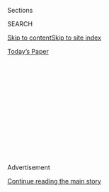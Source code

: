 <div id="app">

<div>

<div>

<div>

<div class="NYTAppHideMasthead css-1q2w90k e1suatyy0">

<div class="section css-ui9rw0 e1suatyy2">

<div class="css-eph4ug er09x8g0">

<div class="css-6n7j50">

</div>

<span class="css-1dv1kvn">Sections</span>

<div class="css-10488qs">

<span class="css-1dv1kvn">SEARCH</span>

</div>

[Skip to content](#site-content)[Skip to site
index](#site-index)

</div>

<div class="css-10698na e1huz5gh0">

</div>

</div>

<div id="masthead-bar-one" class="section hasLinks css-15hmgas e1csuq9d3">

<div class="css-uqyvli e1csuq9d0">

</div>

<div class="css-1uqjmks e1csuq9d1">

</div>

<div class="css-9e9ivx">

[](https://myaccount.nytimes3xbfgragh.onion/auth/login?response_type=cookie&client_id=vi)

</div>

<div class="css-1bvtpon e1csuq9d2">

[Today’s
Paper](https://www.nytimes3xbfgragh.onion/section/todayspaper)

</div>

</div>

</div>

</div>

<div data-aria-hidden="false">

<div id="site-content" data-role="main">

<div>

<div class="css-1aor85t" style="opacity:0.000000001;z-index:-1;visibility:hidden">

<div class="css-1hqnpie">

<div class="css-epjblv">

<span class="css-100wwgy">How Can I Sound Smart at a Cocktail
Party?</span>

</div>

<div class="css-k008qs">

<div class="css-o5pzib">

<span class="css-18z7m18"></span>

<div>

</div>

</div>

<span class="css-1n6z4y">https://nyti.ms/387YPad</span>

<div class="css-1705lsu">

<div class="css-4xjgmj">

<div class="css-4skfbu" data-role="toolbar" data-aria-label="Social Media Share buttons, Save button, and Comments Panel with current comment count" data-testid="share-tools">

  - 
  - 
  - 
  - 
    
    <div class="css-6n7j50">
    
    </div>

  - 

</div>

</div>

</div>

</div>

</div>

</div>

<div class="css-13pd83m">

</div>

<div id="top-wrapper" class="css-1sy8kpn">

<div id="top-slug" class="css-l9onyx">

Advertisement

</div>

[Continue reading the main
story](#after-top)

<div class="ad top-wrapper" style="text-align:center;height:100%;display:block;min-height:250px">

<div id="top" class="place-ad" data-position="top" data-size-key="top">

</div>

</div>

<div id="after-top">

</div>

</div>

<div>

<div id="sponsor-wrapper" class="css-1hyfx7x">

<div id="sponsor-slug" class="css-19vbshk">

Supported by

</div>

[Continue reading the main
story](#after-sponsor)

<div id="sponsor" class="ad sponsor-wrapper" style="text-align:center;height:100%;display:block">

</div>

<div id="after-sponsor">

</div>

</div>

<div class="css-186x18t">

</div>

<div class="css-1vkm6nb ehdk2mb0">

# How Can I Sound Smart at a Cocktail Party?

</div>

“The feeling of being an outsider, excluded because you don’t have
access to certain signifiers, is a powerful one,” says one of our advice
columnists.

![<span class="css-1l9o2ey e13ogyst0">Harold Copping’s “The Dunce”
(1886). Bridgeman Images/Russell-Cotes Art Gallery and Museum,
Bournemouth,
U.K.</span><span class="css-cch8ym"><span class="css-1dv1kvn">Credit</span></span>](https://static01.graylady3jvrrxbe.onion/images/2019/12/06/t-magazine/06tmag-therapist-slide-68K5/06tmag-therapist-slide-68K5-superJumbo.jpg)

<div class="css-18e8msd">

<div class="css-vp77d3 epjyd6m0">

<div class="css-1baulvz">

By <span class="css-1baulvz last-byline" itemprop="name">Ligaya
Mishan</span>

</div>

</div>

  - 
    
    <div class="css-nv7ky2 e16638kd2">
    
    Dec. 6,
    2019
    
    </div>

  - 
    
    <div class="css-4xjgmj">
    
    <div class="css-d8bdto" data-role="toolbar" data-aria-label="Social Media Share buttons, Save button, and Comments Panel with current comment count" data-testid="share-tools">
    
      - 
      - 
      - 
      - 
        
        <div class="css-6n7j50">
        
        </div>
    
      - 
    
    </div>
    
    </div>

</div>

</div>

<div class="section meteredContent css-1r7ky0e" name="articleBody" itemprop="articleBody">

<div class="css-1fanzo5 StoryBodyCompanionColumn">

<div class="css-53u6y8">

*In T’s advice column* [*Culture
Therapist*](https://www.nytimes3xbfgragh.onion/column/culture-therapist?module=inline)*,
either* [*Ligaya
Mishan*](https://www.nytimes3xbfgragh.onion/by/ligaya-mishan?module=inline)
*or* [*Megan
O’Grady*](https://www.nytimes3xbfgragh.onion/by/megan-o-grady?module=inline)
*solves your problems using art. Have a question? Need some comfort?
Email us at* [*advice@NYTimes.com*](mailto:advice@NYTimes.com)*.*

*Q: Dear Culture Therapist,*

I’m a 30-year-old American who recently moved to Europe, where I have a
high-powered job in the fashion and design industry. My problem is this:
I feel I don’t know anything. Cultural references go over my head; I
don’t know as much about modern art, design, film and architecture as
people assume I do. What and who do you feel are the aesthetic schools
of thought, artistic developments and people that a culturally fluent
person needs to know about (at least to fake their way through a
cocktail party)? *— Name Withheld*

</div>

</div>

<div>

</div>

<div class="css-1fanzo5 StoryBodyCompanionColumn">

<div class="css-53u6y8">

A: Surely none of us know all that we should. (Unless you’re [Mary-Kay
Wilmers](https://www.nytimes3xbfgragh.onion/2019/10/24/magazine/london-review-of-books-mary-kay-wilmers.html),
perhaps.) When first asked to write this
[column](https://www.nytimes3xbfgragh.onion/column/culture-therapist), I
questioned if my cultural knowledge was deep enough, and still do. But
how else can we approach the expanse and tumult of modern life except
with humility and an acute awareness of our limitations — along with a
recognition that there is only so much information we can absorb in an
increasingly accelerated world?

</div>

</div>

<div class="css-1fanzo5 StoryBodyCompanionColumn">

<div class="css-53u6y8">

One thing you should know is that you were hired for your job — which
sounds like a coveted one, doubtless vied for by a number of
accomplished candidates — because you are qualified for it, which means
you already have a sizable cache of cultural knowledge. May I gently
suggest that, like many of us, you may be experiencing a case of
[impostor
syndrome](https://www.nytimes3xbfgragh.onion/guides/working-womans-handbook/overcome-impostor-syndrome),
uncertain that you’ve properly earned your spot in the ranks of the
culturati? Remember that the people around you don’t necessarily know
more; given that you’re an expatriate, removed from your natural
element, they likely possess a different (as opposed to superior) set of
reference points.

</div>

</div>

<div class="css-79elbk" data-testid="photoviewer-wrapper">

<div class="css-z3e15g" data-testid="photoviewer-wrapper-hidden">

</div>

<div class="css-1a48zt4 ehw59r15" data-testid="photoviewer-children">

![<span class="css-1l9o2ey e13ogyst0" data-aria-hidden="true">Yoo Ah-In
as Lee Jong-su in “Burning” (2018) a film directed by Lee
Chang-dong.</span><span class="css-1nlbvxy e1z0qqy90" itemprop="copyrightHolder"><span class="css-1ly73wi e1tej78p0">Credit...</span><span>Well
Go
U.S.A.</span></span>](https://static01.graylady3jvrrxbe.onion/images/2019/12/06/t-magazine/06tmag-therapist-slide-KACP/06tmag-therapist-slide-KACP-articleLarge.jpg?quality=75&auto=webp&disable=upscale)

</div>

</div>

<div class="css-1fanzo5 StoryBodyCompanionColumn">

<div class="css-53u6y8">

Still, the feeling of being an outsider, excluded because you don’t have
access to certain signifiers, is a powerful one. It’s a theme that runs
through all of art and literature. One of the more compelling takes on
it in recent years is the intense emotional isolation of the main
character in the 2018 film
“[Burning](https://www.nytimes3xbfgragh.onion/watching/titles/movies/674682),”
from the Korean director Lee Chang-dong, loosely based on a
[story](https://www.newyorker.com/magazine/1992/11/02/barn-burning) by
[Haruki
Murakami](https://www.nytimes3xbfgragh.onion/topic/person/haruki-murakami)
(which in turn was inspired by a
[story](http://faculty.weber.edu/jyoung/english%206710/barn%20burning.pdf)
by [William
Faulkner](https://www.nytimes3xbfgragh.onion/topic/person/william-faulkner)).
A young would-be writer, abandoned by his mother as a child and raised
on a dilapidated farm by a father prone to violence, is reluctantly
drawn into the orbit of a rich, worldly urbanite, whose cosseted milieu
the poorer man lacks the tools to navigate or comprehend. The film’s
aura of malignant mystery hints at a hidden crime, both literal and in
the stark inequity of the lives it portrays. It’s not a comforting
vision but an incisive one — and worthy of archiving in your collection
of cultural allusions.

I have no secret shortcuts to gaining greater fluency beyond being open
and attentive to what’s around you. On a practical level, you might set
yourself a weekly regimen: Go to art galleries, lectures and concerts.
Dip into the PBS
“[Civilizations](https://www.nytimes3xbfgragh.onion/watching/titles/civilizations)”
series and take an [online
course](https://www.thegreatcoursesplus.com/history-of-european-art) in
European art. Make your way through the [Criterion
Collection](https://www.criterion.com/), which since last spring has
[offered a streaming
service](https://www.nytimes3xbfgragh.onion/2018/11/16/arts/criterion-channel-streaming-spring-2019.html)
of renowned international, independent and art-house films alongside
commentaries and interviews with filmmakers. Browse sites like [Arts &
Letters Daily](https://www.aldaily.com/),
[Hyperallergic](https://hyperallergic.com/), Artforum, [It’s Nice
That](https://www.itsnicethat.com/) and — because music should also be
on your list — [The Rest Is Noise](https://www.therestisnoise.com/).
(While you’re at it, listen to this year’s [winner of the Pulitzer Prize
in
music](https://www.nytimes3xbfgragh.onion/2019/04/15/business/media/pulitzer-prize-winners.html),
the Tennessee-born composer Ellen Reid’s opera
“[Prism](https://ellenreidmusic.com/work/p-r-i-s-m/),” which
juxtaposes whispers and shimmery pointillism, static and extremities of
sound to represent the fragmentary aftermath of a sexual assault. It
speaks to both a particular musical and larger cultural and political
moment.)

</div>

</div>

<div class="css-1fanzo5 StoryBodyCompanionColumn">

<div class="css-53u6y8">

<div class="css-cfo9c3">

</div>

</div>

</div>

![<span class="css-1l9o2ey e13ogyst0">Performed by the Japanese sound
artist Haco at the Kyoto Art Center in
2009.</span><span class="css-cch8ym"><span class="css-1dv1kvn">Credit</span><span class="css-1nlbvxy e1z0qqy90" itemprop="copyrightHolder"><span class="css-1ly73wi e1tej78p0">Credit...</span><span>John
Cage Countdown Event Executive
Committee</span></span></span>](https://static01.graylady3jvrrxbe.onion/images/2019/12/06/t-magazine/06tmag-haco/06tmag-haco-superJumbo.png)

<div class="css-1fanzo5 StoryBodyCompanionColumn">

<div class="css-53u6y8">

As you wander, let yourself fall down rabbit holes, and trust in what
intrigues you. For in the end, what will illuminate this newly acquired
knowledge — and make cocktail-party conversation fun, rather than a
numbing act of recitation — is the unique bend of your mind. Consider
how a critical framework can transform the most ordinary objects, from
the Q-tips and Bubble Wrap celebrated in the Italian curator [Paola
Antonelli](https://www.nytimes3xbfgragh.onion/2014/07/13/business/surrounded-by-great-design-at-moma-and-not-afraid-to-use-it.html)’s
2005 survey, “[Humble Masterpieces: Everyday Marvels of
Design](https://www.moma.org/calendar/exhibitions/124),” to the trimming
of fingernails in a [2009
performance](https://www.youtube.com/watch?v=6I1gfOlNNo4) of the
American composer [John
Cage](https://www.nytimes3xbfgragh.onion/topic/person/john-cage)’s piece
“[0’00,”](https://www.johncage.org/pp/John-Cage-Work-Detail.cfm?work_ID=18)”
whose score consists of a single instruction: “In a situation provided
with maximum amplification (no feedback), perform a disciplined action.”
Dialed all the way up through the speakers, each metallic snap of the
clippers is a shock.

Keep in mind, too, as you make the rounds of all those cocktail parties,
that often the people we think of as the best conversationalists are in
fact the best listeners. In this age when so much seems to revolve
around declarations of self and peacocking on social media, listening
can be a radical act, a pause in the compulsive narration of our own
lives to enter into the consciousness of another. The American artist
and AIDS activist [David
Wojnarowicz](https://www.nytimes3xbfgragh.onion/2018/09/07/magazine/the-rage-and-tenderness-of-david-wojnarowiczs-art.html),
who died in 1992, gave voice to those on the fringes in his 1982
chapbook “Sounds in the Distance,” later expanded and posthumously
published as “[The Waterfront
Journals](https://groveatlantic.com/book/the-waterfront-journals/)”: an
archive of transcribed monologues commemorating — and insisting on the
value and importance of — the desires expressed by the drifters and
hustlers, junkies and drag queens he met. In the British writer [Rachel
Cusk](https://www.nytimes3xbfgragh.onion/by/rachel-cusk)’s recently
completed “[Outline](https://us.macmillan.com/series/outlinetrilogy/)”
trilogy, the narrator is less a character than a conduit, passing on the
stories shared by the strangers around her and in doing so creating a
portrait of an anxious, uneasy world (and, slyly, almost incidentally,
of her deepest
self).

</div>

</div>

<div class="css-79elbk" data-testid="photoviewer-wrapper">

<div class="css-z3e15g" data-testid="photoviewer-wrapper-hidden">

</div>

<div class="css-1a48zt4 ehw59r15" data-testid="photoviewer-children">

<div class="css-1xdhyk6 erfvjey0">

<span class="css-1ly73wi e1tej78p0">Image</span>

<div class="css-zjzyr8">

<div data-testid="lazyimage-container" style="height:193.33333333333334px">

</div>

</div>

</div>

<span class="css-1nlbvxy e1z0qqy90" itemprop="copyrightHolder"><span class="css-1ly73wi e1tej78p0">Credit...</span><span>Courtesy
of Picador</span></span>

</div>

</div>

<div class="css-1fanzo5 StoryBodyCompanionColumn">

<div class="css-53u6y8">

A final thought: Don’t be afraid to say, “I don’t know.” That opens a
door. In 2009, the Australian choreographer [Lucy
Guerin](https://www.nytimes3xbfgragh.onion/2018/10/09/arts/lucy-guerin-tere-oconnor.html)
[paired](https://vimeo.com/88420801) trained and untrained dancers to
perform a sequence of technically complex movements — a sort of
irreverent, postmodern “Dancing With the Stars,” honoring the
unpredictable and teasing out the contours of each dancer’s relationship
to the body (“Friend or foe?” Guerin asks). Although laughter is
invoked, there is something to be learned from the rawness of the
movements. Guerin has said that she wishes she could “untrain” herself,
shedding the memory of motions embedded by other choreographers. Her
novices have no such burden, and no time for calculation — they just
leap out into space, without thinking ahead to where they’ll land. In
the gap between knowing and unknowing is the
pleasure.

</div>

</div>

<div style="max-width:100%;margin:0 auto">

<div class="css-17dprlf" data-id="100000006781617" data-slug="tmag-culture-therapist-banner" style="max-width:720px">

</div>

</div>

<div>

</div>

</div>

<div>

</div>

<div>

</div>

<div>

</div>

<div>

<div id="bottom-wrapper" class="css-1ede5it">

<div id="bottom-slug" class="css-l9onyx">

Advertisement

</div>

[Continue reading the main
story](#after-bottom)

<div id="bottom" class="ad bottom-wrapper" style="text-align:center;height:100%;display:block;min-height:90px">

</div>

<div id="after-bottom">

</div>

</div>

</div>

</div>

</div>

## Site Index

<div>

</div>

## Site Information Navigation

  - [© <span>2020</span> <span>The New York Times
    Company</span>](https://help.nytimes3xbfgragh.onion/hc/en-us/articles/115014792127-Copyright-notice)

<!-- end list -->

  - [NYTCo](https://www.nytco.com/)
  - [Contact
    Us](https://help.nytimes3xbfgragh.onion/hc/en-us/articles/115015385887-Contact-Us)
  - [Work with us](https://www.nytco.com/careers/)
  - [Advertise](https://nytmediakit.com/)
  - [T Brand Studio](http://www.tbrandstudio.com/)
  - [Your Ad
    Choices](https://www.nytimes3xbfgragh.onion/privacy/cookie-policy#how-do-i-manage-trackers)
  - [Privacy](https://www.nytimes3xbfgragh.onion/privacy)
  - [Terms of
    Service](https://help.nytimes3xbfgragh.onion/hc/en-us/articles/115014893428-Terms-of-service)
  - [Terms of
    Sale](https://help.nytimes3xbfgragh.onion/hc/en-us/articles/115014893968-Terms-of-sale)
  - [Site
    Map](https://spiderbites.nytimes3xbfgragh.onion)
  - [Help](https://help.nytimes3xbfgragh.onion/hc/en-us)
  - [Subscriptions](https://www.nytimes3xbfgragh.onion/subscription?campaignId=37WXW)

</div>

</div>

</div>

</div>

